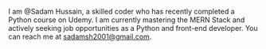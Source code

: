 I am @Sadam Hussain, a skilled coder who has recently completed a Python course on Udemy. I am currently mastering the MERN Stack and actively seeking job opportunities as a Python and front-end developer. You can reach me at sadamsh2001@gmail.com.
